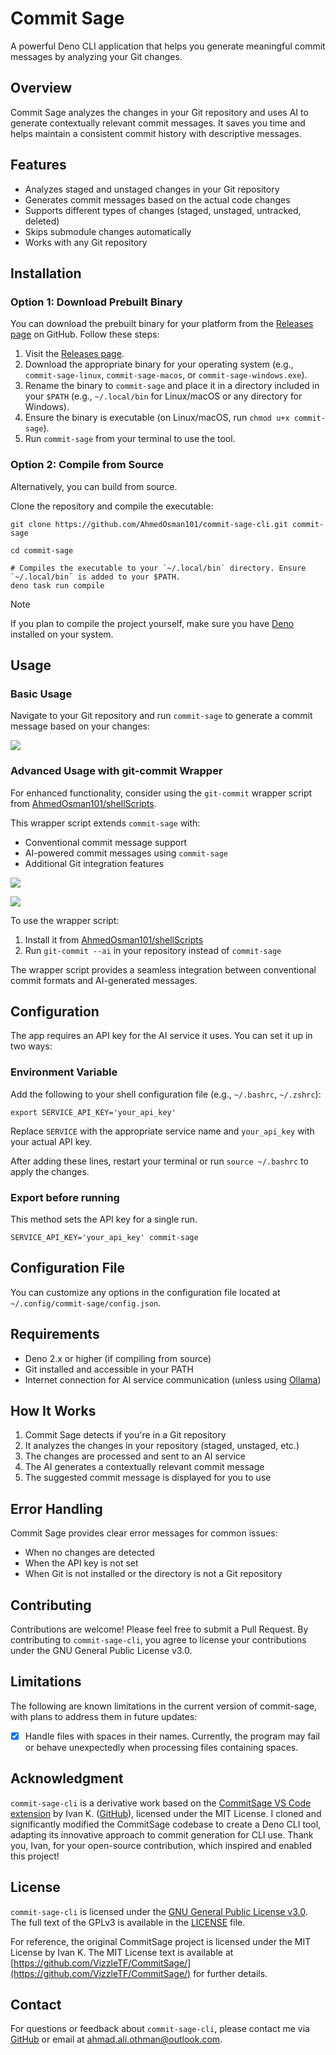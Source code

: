 # Commit Sage

A powerful Deno CLI application that helps you generate meaningful commit messages by analyzing your Git changes.

## Overview

Commit Sage analyzes the changes in your Git repository and uses AI to generate contextually relevant commit messages. It saves you time and helps maintain a consistent commit history with descriptive messages.

## Features

- Analyzes staged and unstaged changes in your Git repository
- Generates commit messages based on the actual code changes
- Supports different types of changes (staged, unstaged, untracked, deleted)
- Skips submodule changes automatically
- Works with any Git repository

## Installation

### Option 1: Download Prebuilt Binary

You can download the prebuilt binary for your platform from the [Releases page](https://github.com/AhmedOsman101/commit-sage-cli/releases) on GitHub. Follow these steps:

1. Visit the [Releases page](https://github.com/AhmedOsman101/commit-sage-cli/releases).
2. Download the appropriate binary for your operating system (e.g., `commit-sage-linux`, `commit-sage-macos`, or `commit-sage-windows.exe`).
3. Rename the binary to `commit-sage` and place it in a directory included in your `$PATH` (e.g., `~/.local/bin` for Linux/macOS or any directory for Windows).
4. Ensure the binary is executable (on Linux/macOS, run `chmod u+x commit-sage`).
5. Run `commit-sage` from your terminal to use the tool.


### Option 2: Compile from Source

Alternatively, you can build from source.

Clone the repository and compile the executable:

```shell
git clone https://github.com/AhmedOsman101/commit-sage-cli.git commit-sage

cd commit-sage

# Compiles the executable to your `~/.local/bin` directory. Ensure `~/.local/bin` is added to your $PATH.
deno task run compile
```

> [!Note]
>
> If you plan to compile the project yourself, make sure you have [Deno](https://deno.land/) installed on your system.

## Usage

### Basic Usage

Navigate to your Git repository and run `commit-sage` to generate a commit message based on your changes:

![](docs/commitSage.gif)

### Advanced Usage with git-commit Wrapper

For enhanced functionality, consider using the `git-commit` wrapper script from [AhmedOsman101/shellScripts](https://github.com/AhmedOsman101/shellScripts).

This wrapper script extends `commit-sage` with:

- Conventional commit message support
- AI-powered commit messages using `commit-sage`
- Additional Git integration features

![](docs/gitCommit.gif)

![](docs/gitCommitStaged.gif)

To use the wrapper script:

1. Install it from [AhmedOsman101/shellScripts](https://github.com/ahmedOsman101/shellscripts#installation)
2. Run `git-commit --ai` in your repository instead of `commit-sage`

The wrapper script provides a seamless integration between conventional commit formats and AI-generated messages.

## Configuration

The app requires an API key for the AI service it uses. You can set it up in two ways:

### Environment Variable

Add the following to your shell configuration file (e.g., `~/.bashrc`, `~/.zshrc`):

```shell
export SERVICE_API_KEY='your_api_key'
```

Replace `SERVICE` with the appropriate service name and `your_api_key` with your actual API key.

After adding these lines, restart your terminal or run `source ~/.bashrc` to apply the changes.

### Export before running

This method sets the API key for a single run.

```shell
SERVICE_API_KEY='your_api_key' commit-sage
```

## Configuration File

You can customize any options in the configuration file located at `~/.config/commit-sage/config.json`.

## Requirements

- Deno 2.x or higher (if compiling from source)
- Git installed and accessible in your PATH
- Internet connection for AI service communication (unless using [Ollama](https://github.com/ollama/ollama))

## How It Works

1. Commit Sage detects if you're in a Git repository
2. It analyzes the changes in your repository (staged, unstaged, etc.)
3. The changes are processed and sent to an AI service
4. The AI generates a contextually relevant commit message
5. The suggested commit message is displayed for you to use

## Error Handling

Commit Sage provides clear error messages for common issues:

- When no changes are detected
- When the API key is not set
- When Git is not installed or the directory is not a Git repository

## Contributing

Contributions are welcome! Please feel free to submit a Pull Request.
By contributing to `commit-sage-cli`, you agree to license your contributions under the GNU General Public License v3.0.

## Limitations

The following are known limitations in the current version of commit-sage, with plans to address them in future updates:

- [x] Handle files with spaces in their names. Currently, the program may fail or behave unexpectedly when processing files containing spaces.

## Acknowledgment

`commit-sage-cli` is a derivative work based on the [CommitSage VS Code extension](https://marketplace.visualstudio.com/items?itemName=VizzleTF.geminicommit) by Ivan K. ([GitHub](https://github.com/VizzleTF/CommitSage)), licensed under the MIT License. I cloned and significantly modified the CommitSage codebase to create a Deno CLI tool, adapting its innovative approach to commit generation for CLI use. Thank you, Ivan, for your open-source contribution, which inspired and enabled this project!

## License

`commit-sage-cli` is licensed under the [GNU General Public License v3.0](LICENSE). The full text of the GPLv3 is available in the [LICENSE](LICENSE) file.

For reference, the original CommitSage project is licensed under the MIT License by Ivan K. The MIT License text is available at [https://github.com/VizzleTF/CommitSage/](https://github.com/VizzleTF/CommitSage/) for further details.

## Contact

For questions or feedback about `commit-sage-cli`, please contact me via [GitHub](https://github.com/AhmedOsman101) or email at [ahmad.ali.othman@outlook.com](mailto:ahmad.ali.othman@outlook.com).
